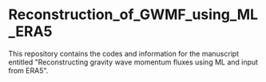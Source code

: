 # Reconstruction_of_GWMF_using_ML_ERA5
This repository contains the codes and information for the manuscript entitled "Reconstructing gravity wave momentum fluxes using ML and input from ERA5".
